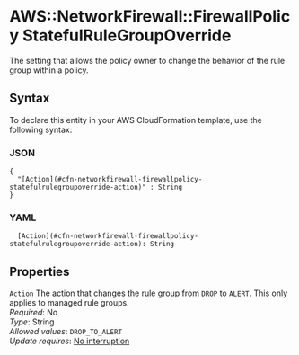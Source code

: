# AWS::NetworkFirewall::FirewallPolicy StatefulRuleGroupOverride<a name="aws-properties-networkfirewall-firewallpolicy-statefulrulegroupoverride"></a>

The setting that allows the policy owner to change the behavior of the rule group within a policy\.

## Syntax<a name="aws-properties-networkfirewall-firewallpolicy-statefulrulegroupoverride-syntax"></a>

To declare this entity in your AWS CloudFormation template, use the following syntax:

### JSON<a name="aws-properties-networkfirewall-firewallpolicy-statefulrulegroupoverride-syntax.json"></a>

```
{
  "[Action](#cfn-networkfirewall-firewallpolicy-statefulrulegroupoverride-action)" : String
}
```

### YAML<a name="aws-properties-networkfirewall-firewallpolicy-statefulrulegroupoverride-syntax.yaml"></a>

```
  [Action](#cfn-networkfirewall-firewallpolicy-statefulrulegroupoverride-action): String
```

## Properties<a name="aws-properties-networkfirewall-firewallpolicy-statefulrulegroupoverride-properties"></a>

`Action` <a name="cfn-networkfirewall-firewallpolicy-statefulrulegroupoverride-action"></a>
The action that changes the rule group from `DROP` to `ALERT`\. This only applies to managed rule groups\.  
_Required_: No  
_Type_: String  
_Allowed values_: `DROP_TO_ALERT`  
_Update requires_: [No interruption](https://docs.aws.amazon.com/AWSCloudFormation/latest/UserGuide/using-cfn-updating-stacks-update-behaviors.html#update-no-interrupt)
